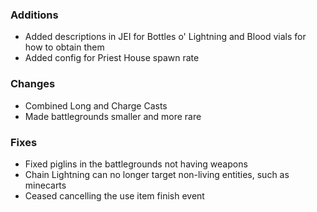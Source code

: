 ### Additions
- Added descriptions in JEI for Bottles o' Lightning and Blood vials for how to obtain them
- Added config for Priest House spawn rate

### Changes
- Combined Long and Charge Casts
- Made battlegrounds smaller and more rare

### Fixes
- Fixed piglins in the battlegrounds not having weapons
- Chain Lightning can no longer target non-living entities, such as minecarts
- Ceased cancelling the use item finish event
